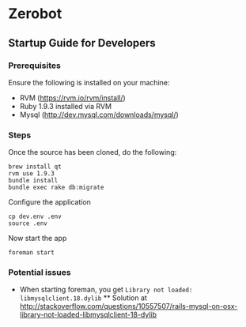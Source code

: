 # Zerobot

## Startup Guide for Developers

### Prerequisites
Ensure the following is installed on your machine:

* RVM (https://rvm.io/rvm/install/)
* Ruby 1.9.3 installed via RVM
* Mysql (http://dev.mysql.com/downloads/mysql/)

### Steps

Once the source has been cloned, do the following:
```
brew install qt
rvm use 1.9.3
bundle install
bundle exec rake db:migrate
```

Configure the application
```
cp dev.env .env
source .env
```

Now start the app
```
foreman start
```

### Potential issues

* When starting foreman, you get `Library not loaded: libmysqlclient.18.dylib`
** Solution at http://stackoverflow.com/questions/10557507/rails-mysql-on-osx-library-not-loaded-libmysqlclient-18-dylib